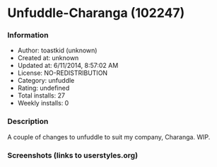 # Unfuddle-Charanga (102247)

### Information
- Author: toastkid (unknown)
- Created at: unknown
- Updated at: 6/11/2014, 8:57:02 AM
- License: NO-REDISTRIBUTION
- Category: unfuddle
- Rating: undefined
- Total installs: 27
- Weekly installs: 0


### Description
A couple of changes to unfuddle to suit my company, Charanga.  WIP.


### Screenshots (links to userstyles.org)



